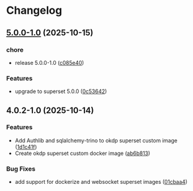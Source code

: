 # Changelog

## [5.0.0-1.0](https://github.com/OKDP/okdp-superset/compare/v4.0.2-1.0...v5.0.0-1.0) (2025-10-15)


### chore

* release 5.0.0-1.0 ([c085e40](https://github.com/OKDP/okdp-superset/commit/c085e4023e31ca6cabc5296b34deffff131fb80b))


### Features

* upgrade to superset 5.0.0 ([0c53642](https://github.com/OKDP/okdp-superset/commit/0c536422bda70848679cb9c2f21fea5e2b185ceb))

## 4.0.2-1.0 (2025-10-14)


### Features

* Add Authlib and sqlalchemy-trino to okdp superset custom image ([1d1c41f](https://github.com/OKDP/okdp-superset/commit/1d1c41fa66c2651edb7bc361cfbe9024596fe282))
* Create okdp superset custom docker image ([ab6b813](https://github.com/OKDP/okdp-superset/commit/ab6b813b3d4dbb0842167dd5c6ca3d278c43a596))


### Bug Fixes

* add support for dockerize and websocket superset images ([01cbaa4](https://github.com/OKDP/okdp-superset/commit/01cbaa450d40c6ac3e848942ae0c25a84045fa8f))
